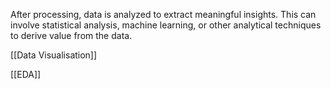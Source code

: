 After processing, data is analyzed to extract meaningful insights. This can involve statistical analysis, machine learning, or other analytical techniques to derive value from the data.

[[Data Visualisation]]

[[EDA]]